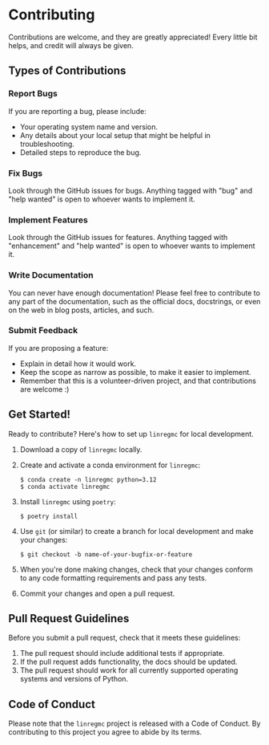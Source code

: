 # Contributing

Contributions are welcome, and they are greatly appreciated! Every little bit
helps, and credit will always be given.

## Types of Contributions

### Report Bugs

If you are reporting a bug, please include:

* Your operating system name and version.
* Any details about your local setup that might be helpful in troubleshooting.
* Detailed steps to reproduce the bug.

### Fix Bugs

Look through the GitHub issues for bugs. Anything tagged with "bug" and "help
wanted" is open to whoever wants to implement it.

### Implement Features

Look through the GitHub issues for features. Anything tagged with "enhancement"
and "help wanted" is open to whoever wants to implement it.

### Write Documentation

You can never have enough documentation! Please feel free to contribute to any
part of the documentation, such as the official docs, docstrings, or even
on the web in blog posts, articles, and such.

### Submit Feedback

If you are proposing a feature:

* Explain in detail how it would work.
* Keep the scope as narrow as possible, to make it easier to implement.
* Remember that this is a volunteer-driven project, and that contributions
  are welcome :)

## Get Started!

Ready to contribute? Here's how to set up `linregmc` for local development.

1. Download a copy of `linregmc` locally.

2. Create and activate a conda environment for `linregmc`:

    ```console
    $ conda create -n linregmc python=3.12
    $ conda activate linregmc
    ```

3. Install `linregmc` using `poetry`:

    ```console
    $ poetry install
    ```

4. Use `git` (or similar) to create a branch for local development and make your changes:

    ```console
    $ git checkout -b name-of-your-bugfix-or-feature
    ```

5. When you're done making changes, check that your changes conform to any code formatting requirements and pass any tests.

6. Commit your changes and open a pull request.

## Pull Request Guidelines

Before you submit a pull request, check that it meets these guidelines:

1. The pull request should include additional tests if appropriate.
2. If the pull request adds functionality, the docs should be updated.
3. The pull request should work for all currently supported operating systems and versions of Python.

## Code of Conduct

Please note that the `linregmc` project is released with a
Code of Conduct. By contributing to this project you agree to abide by its terms.
